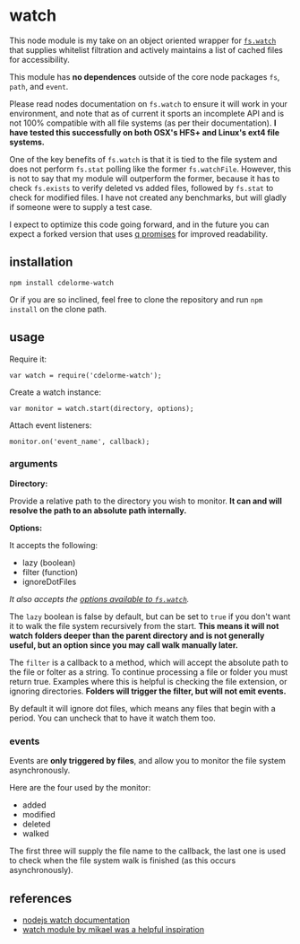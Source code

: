 
# watch

This node module is my take on an object oriented wrapper for [`fs.watch`](http://nodejs.org/docs/latest/api/fs.html#fs_fs_watch_filename_options_listener) that supplies whitelist filtration and actively maintains a list of cached files for accessibility.

This module has **no dependences** outside of the core node packages `fs`, `path`, and `event`.

Please read nodes documentation on `fs.watch` to ensure it will work in your environment, and note that as of current it sports an incomplete API and is not 100% compatible with all file systems (as per their documentation).  **I have tested this successfully on both OSX's HFS+ and Linux's ext4 file systems.**

One of the key benefits of `fs.watch` is that it is tied to the file system and does not perform `fs.stat` polling like the former `fs.watchFile`.  However, this is not to say that my module will outperform the former, because it has to check `fs.exists` to verify deleted vs added files, followed by `fs.stat` to check for modified files.  I have not created any benchmarks, but will gladly if someone were to supply a test case.

I expect to optimize this code going forward, and in the future you can expect a forked version that uses [q promises](https://github.com/kriskowal/q) for improved readability.


## installation

    npm install cdelorme-watch

Or if you are so inclined, feel free to clone the repository and run `npm install` on the clone path.


## usage

Require it:

    var watch = require('cdelorme-watch');

Create a watch instance:

    var monitor = watch.start(directory, options);

Attach event listeners:

    monitor.on('event_name', callback);


### arguments

**Directory:**

Provide a relative path to the directory you wish to monitor.  **It can and will resolve the path to an absolute path internally.**


**Options:**

It accepts the following:

- lazy (boolean)
- filter (function)
- ignoreDotFiles

_It also accepts the [options available to `fs.watch`](http://nodejs.org/docs/latest/api/fs.html#fs_fs_watch_filename_options_listener)._

The `lazy` boolean is false by default, but can be set to `true` if you don't want it to walk the file system recursively from the start.  **This means it will not watch folders deeper than the parent directory and is not generally useful, but an option since you may call walk manually later.**

The `filter` is a callback to a method, which will accept the absolute path to the file or folter as a string.  To continue processing a file or folder you must return true.  Examples where this is helpful is checking the file extension, or ignoring directories.  **Folders will trigger the filter, but will not emit events.**

By default it will ignore dot files, which means any files that begin with a period.  You can uncheck that to have it watch them too.


### events

Events are **only triggered by files**, and allow you to monitor the file system asynchronously.

Here are the four used by the monitor:

- added
- modified
- deleted
- walked

The first three will supply the file name to the callback, the last one is used to check when the file system walk is finished (as this occurs asynchronously).


## references

- [nodejs watch documentation](http://nodejs.org/docs/latest/api/fs.html#fs_fs_watch_filename_options_listener)
- [watch module by mikael was a helpful inspiration](https://github.com/mikeal/watch)

